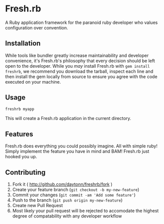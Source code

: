 # Fresh.rb

A Ruby application framework for the paranoid ruby developer who values configuration over convention.

## Installation

While tools like bundler greatly increase maintainability and developer convenience, it's Fresh.rb's philosophy that every decision should be left open to the developer. While you *may* install Fresh.rb with `gem install freshrb`, we recommend you download the tarball, inspect each line and then install the gem locally from source to ensure you agree with the code executed on your machine.

## Usage

```sh
freshrb myapp
```

This will create a Fresh.rb application in the current directory.

## Features

Fresh.rb does everything you could possibly imagine. All with simple ruby! Simply implement the feature you have in mind and BAM! Fresh.rb just hooked you up.

## Contributing

1. Fork it ( http://github.com/daytonn/freshrb/fork )
2. Create your feature branch (`git checkout -b my-new-feature`)
3. Commit your changes (`git commit -am 'Add some feature'`)
4. Push to the branch (`git push origin my-new-feature`)
5. Create new Pull Request
6. Most likely your pull request will be rejected to accomodate the highest degree of compatability with any developer workflow
